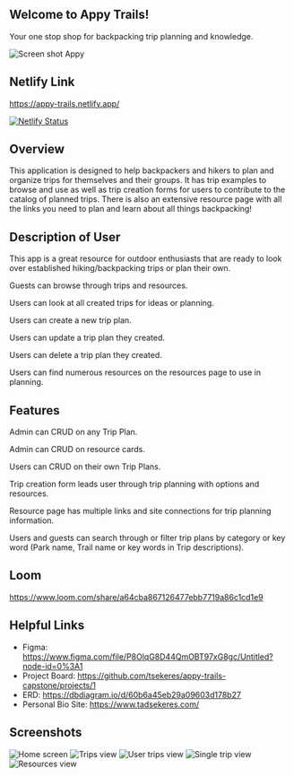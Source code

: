 
## Welcome to Appy Trails!
Your one stop shop for backpacking trip planning and knowledge.

![Screen shot Appy](https://user-images.githubusercontent.com/74842096/123332945-c49bd880-d506-11eb-9aab-6e85b64a42c5.png)

## Netlify Link
https://appy-trails.netlify.app/

[![Netlify Status](https://api.netlify.com/api/v1/badges/84a353af-e46e-4ca9-90b6-e1320f789530/deploy-status)](https://app.netlify.com/sites/appy-trails/deploys)

## Overview 
This application is designed to help backpackers and hikers to plan and organize trips for themselves and their groups. It has trip examples to browse and use as well as trip creation forms for users to contribute to the catalog of planned trips. There is also an extensive resource page with all the links you need to plan and learn about all things backpacking!

## Description of User 
This app is a great resource for outdoor enthusiasts that are ready to look over established hiking/backpacking trips or plan their own.

Guests can browse through trips and resources.

Users can look at all created trips for ideas or planning.

Users can create a new trip plan.

Users can update a trip plan they created.

Users can delete a trip plan they created.

Users can find numerous resources on the resources page to use in planning.

## Features
Admin can CRUD on any Trip Plan.

Admin can CRUD on resource cards.

Users can CRUD on their own Trip Plans.

Trip creation form leads user through trip planning with options and resources.

Resource page has multiple links and site connections for trip planning information.

Users and guests can search through or filter trip plans by category or key word (Park name, Trail name or key words in Trip descriptions).

## Loom 
https://www.loom.com/share/a64cba867126477ebb7719a86c1cd1e9

## Helpful Links
- Figma: https://www.figma.com/file/P8OlqG8D44QmOBT97xG8gc/Untitled?node-id=0%3A1
- Project Board: https://github.com/tsekeres/appy-trails-capstone/projects/1
- ERD: https://dbdiagram.io/d/60b6a45eb29a09603d178b27
- Personal Bio Site: https://www.tadsekeres.com/

## Screenshots
![Home screen](https://user-images.githubusercontent.com/74842096/123325907-37ed1c80-d4fe-11eb-87f1-b7f16a5f1992.png)
![Trips view](https://user-images.githubusercontent.com/74842096/123325942-42a7b180-d4fe-11eb-9987-e774439b10df.png)
![User trips view](https://user-images.githubusercontent.com/74842096/123325958-45a2a200-d4fe-11eb-8b6a-03b94f3e0f23.png)
![Single trip view](https://user-images.githubusercontent.com/74842096/123325968-4804fc00-d4fe-11eb-9296-75a163bb560c.png)
![Resources view](https://user-images.githubusercontent.com/74842096/123325976-4a675600-d4fe-11eb-9d6d-b7f30fa8691d.png)
